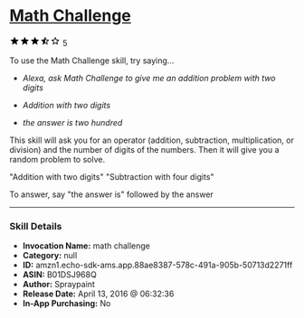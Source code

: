 # [Math Challenge](http://alexa.amazon.com/#skills/amzn1.echo-sdk-ams.app.88ae8387-578c-491a-905b-50713d2271ff)
![3.8 stars](../../images/ic_star_black_18dp_1x.png)![3.8 stars](../../images/ic_star_black_18dp_1x.png)![3.8 stars](../../images/ic_star_black_18dp_1x.png)![3.8 stars](../../images/ic_star_half_black_18dp_1x.png)![3.8 stars](../../images/ic_star_border_black_18dp_1x.png) 5

To use the Math Challenge skill, try saying...

* *Alexa, ask Math Challenge to give me an addition problem with two digits*

* *Addition with two digits*

* *the answer is two hundred*

This skill will ask you for an operator (addition, subtraction, multiplication, or division) and the number of digits of the numbers. Then it will give you a random problem to solve.

"Addition with two digits"
"Subtraction with four digits"

To answer, say "the answer is" followed by the answer

***

### Skill Details

* **Invocation Name:** math challenge
* **Category:** null
* **ID:** amzn1.echo-sdk-ams.app.88ae8387-578c-491a-905b-50713d2271ff
* **ASIN:** B01DSJ968Q
* **Author:** Spraypaint
* **Release Date:** April 13, 2016 @ 06:32:36
* **In-App Purchasing:** No
